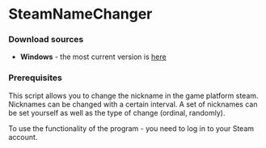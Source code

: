 # SteamNameChanger

### Download sources
- **Windows** - the most current version is [here](https://github.com/vitaliishchudlo/steam_name_changer/releases)


### Prerequisites
This script allows you to change the nickname in the game platform steam.
Nicknames can be changed with a certain interval.
A set of nicknames can be set yourself as well as the type of change (ordinal, randomly).

To use the functionality of the program - you need to log in to your Steam account.

<!--
Getting Started
-------------
run bootstrap.sh: ./bootstrap.sh
start service: docker compose up

Testing
-------------
To test the application:

app$ scripts/test_app.sh

Linting
-------------
To lint the shell scripts:

$ docker compose run shell-linter
shell-linter$ scripts/lint_app.sh

or

$ docker compose run shell-linter scripts/lint_app.sh
Documenting
To document the application:

app$ scripts/document_app.sh

Notes
-------------
-->
